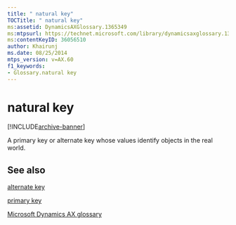 ```yaml
---
title: " natural key"
TOCTitle: " natural key"
ms:assetid: DynamicsAXGlossary.1365349
ms:mtpsurl: https://technet.microsoft.com/library/dynamicsaxglossary.1365349(v=AX.60)
ms:contentKeyID: 36056510
author: Khairunj
ms.date: 08/25/2014
mtps_version: v=AX.60
f1_keywords:
- Glossary.natural key
---
```


# natural key


[!INCLUDE[archive-banner](includes/archive-banner.md)]

A primary key or alternate key whose values identify objects in the real world.

## See also

[alternate key](alternate-key.md)

[primary key](primary-key.md)

[Microsoft Dynamics AX glossary](glossary/microsoft-dynamics-ax-glossary.md)

  


